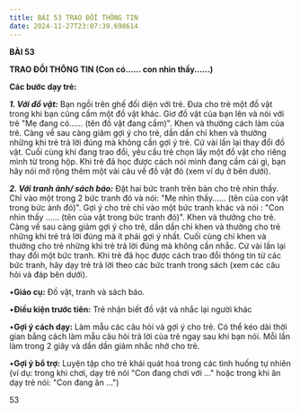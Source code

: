 ```yaml
---
title: BÀI 53 TRAO ĐỔI THÔNG TIN
date: 2024-11-27T23:07:39.698614
---
```

**BÀI 53**

**TRAO ĐỔI THÔNG TIN (Con có...... con nhìn thấy......)**

**Các bước dạy trẻ:**

***1. Với đồ vật:*** Bạn ngồi trên ghế đối diện với trẻ. Đưa cho trẻ
một đồ vật trong khi bạn cũng cầm một đồ vật khác. Giơ đồ vật của bạn
lên và nói với trẻ "Mẹ đang có...... (tên đồ vật đang cầm)". Khen và
thưởng cách làm của trẻ. Càng về sau càng giảm gợi ý cho trẻ, dần dần
chỉ khen và thưởng những khi trẻ trả lời đúng mà không cần gợi ý trẻ.
Cứ vài lần lại thay đổi đồ vật. Cuối cùng khi đang trao đổi, yêu cầu
trẻ chọn lấy một đồ vật cho riêng mình từ trong hộp. Khi trẻ đã học
được cách nói mình đang cầm cái gì, bạn hãy nói mở rộng thêm một vài
câu về đồ vật đó (xem ví dụ ở bên dưới).

***2. Với tranh ảnh/ sách báo:*** Đặt hai bức tranh trên bàn cho trẻ
nhìn thấy. Chỉ vào một trong 2 bức tranh đó và nói: "Mẹ nhìn
thấy...... (tên của con vật trong bức ảnh đó)". Gợi ý cho trẻ chỉ vào
một bức tranh khác và nói : "Con nhìn thấy ...... (tên của vật trong
bức tranh đó)". Khen và thưởng cho trẻ. Càng về sau càng giảm gợi ý
cho trẻ, dần dần chỉ khen và thưởng cho trẻ những khi trẻ trả lời đúng
mà ít phải gợi ý nhất. Cuối cùng chỉ khen và thưởng cho trẻ những khi
trẻ trả lời đúng mà không cần nhắc. Cứ vài lần lại thay đổi một bức
tranh. Khi trẻ đã học được cách trao đổi thông tin từ các bức tranh,
hãy dạy trẻ trả lời theo các bức tranh trong sách (xem các câu hỏi và
đáp bên dưới).

•**Giáo cụ:** Đồ vật, tranh và sách báo.

•**Điều kiện trước tiên:** Trẻ nhận biết đồ vật và nhắc lại người khác

•**Gợi ý cách dạy:** Làm mẫu các câu hỏi và gợi ý cho trẻ. Có thể kéo
dài thời gian bằng cách làm mẫu câu hỏi trả lời của trẻ ngay sau khi
bạn nói. Mỗi lần làm trong 2 giây và dần dần giảm nhắc nhở cho trẻ.

•**Gợi ý bổ trợ:** Luyện tập cho trẻ khái quát hoá trong các tình
huống tự nhiên (ví dụ: trong khi chơi, dạy trẻ nói "Con đang chơi với
..." hoặc trong khi ăn dạy trẻ nói: "Con đang ăn ...")

53

